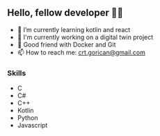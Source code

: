 ## Hello, fellow developer 👋🏼

- 🌱 I’m currently learning kotlin and react
- 🔭 I'm currently working on a digital twin project
- 🐳 Good friend with Docker and Git
- 📫 How to reach me: <a href="mailto:crt.gorican@gmail.com">crt.gorican@gmail.com</a>

### Skills
- C
- C#
- C++
- Kotlin
- Python
- Javascript

<!--
**cgorican/cgorican** is a ✨ _special_ ✨ repository because its `README.md` (this file) appears on your GitHub profile.

Here are some ideas to get you started:
- 👯 I’m looking to collaborate on ...
- 🤔 I’m looking for help with ...
- 💬 Ask me about ...
- ⚡ Fun fact: ...
-->
